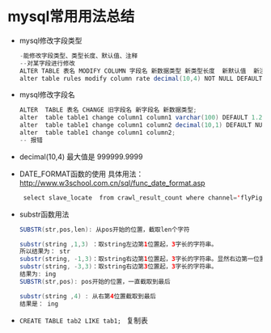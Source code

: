 # mysql常用用法总结



- mysql修改字段类型

  ```java
  -能修改字段类型、类型长度、默认值、注释
  --对某字段进行修改
  ALTER TABLE 表名 MODIFY COLUMN 字段名 新数据类型 新类型长度  新默认值  新注释; -- COLUMN可以省略
  alter table rules modify column rate decimal(10,4) NOT NULL DEFAULT '0.0000' COMMENT '注释'; 
  ```

- mysql修改字段名

  ```java
  ALTER  TABLE 表名 CHANGE 旧字段名 新字段名 新数据类型;	 
  alter  table table1 change column1 column1 varchar(100) DEFAULT 1.2 COMMENT '注释'; -- 正常，此时字段名称没有改变，能修改字段类型、类型长度、默认值、注释
  alter  table table1 change column1 column2 decimal(10,1) DEFAULT NULL COMMENT '注释' -- 正常，能修改字段名、字段类型、类型长度、默认值、注释
  alter  table table1 change column1 column2; 
  -- 报错  
  
  ```

- decimal(10,4)   最大值是 999999.9999 

- DATE_FORMAT函数的使用   具体用法：http://www.w3school.com.cn/sql/func_date_format.asp

  ```java
   select slave_locate  from crawl_result_count where channel='flyPig' and DATE_FORMAT(count_time,'%Y-%m-%d')  =  '2018-10-30' limit 0, 20;
  ```

- substr函数用法

  ```java
  SUBSTR(str,pos,len): 从pos开始的位置，截取len个字符
  
  substr(string ,1,3) ：取string左边第1位置起，3字长的字符串。 
  所以结果为： str
  substr(string, -1,3)：取string右边第1位置起，3字长的字符串。显然右边第一位置起往右不够3字长。结果只能是： g
  substr(string, -3,3)：取string右边第3位置起，3字长的字符串。 
  结果为: ing
  SUBSTR(str,pos): pos开始的位置，一直截取到最后
  
  substr(string ,4) : 从右第4位置截取到最后 
  结果是： ing
  ```

- `CREATE TABLE tab2 LIKE tab1; ` 复制表

